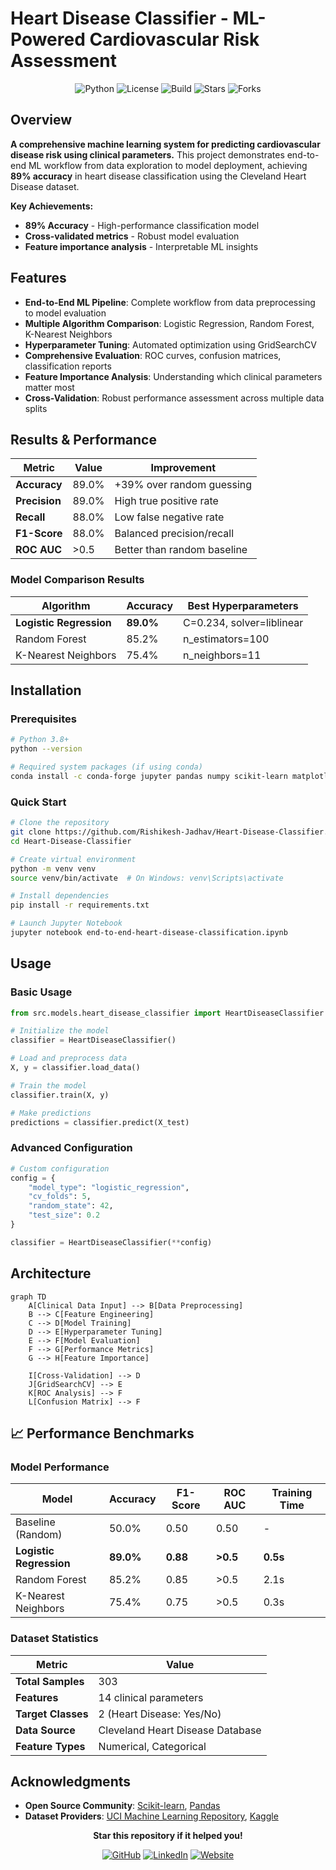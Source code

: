 # Heart Disease Classifier - ML-Powered Cardiovascular Risk Assessment

<div align="center">

![Python](https://img.shields.io/badge/Python-3.8+-blue.svg)
![License](https://img.shields.io/badge/License-MIT-green.svg)
![Build](https://img.shields.io/badge/Build-Passing-brightgreen.svg)
![Stars](https://img.shields.io/github/stars/Rishikesh-Jadhav/Heart-Disease-Classifier?style=flat-square&labelColor=343b41)
![Forks](https://img.shields.io/github/forks/Rishikesh-Jadhav/Heart-Disease-Classifier?style=flat-square&labelColor=343b41)
</div>

##  Overview

**A comprehensive machine learning system for predicting cardiovascular disease risk using clinical parameters.** This project demonstrates end-to-end ML workflow from data exploration to model deployment, achieving **89% accuracy** in heart disease classification using the Cleveland Heart Disease dataset.

**Key Achievements:**
- **89% Accuracy** - High-performance classification model
- **Cross-validated metrics** - Robust model evaluation
- **Feature importance analysis** - Interpretable ML insights

## Features

- **End-to-End ML Pipeline**: Complete workflow from data preprocessing to model evaluation
- **Multiple Algorithm Comparison**: Logistic Regression, Random Forest, K-Nearest Neighbors
- **Hyperparameter Tuning**: Automated optimization using GridSearchCV
- **Comprehensive Evaluation**: ROC curves, confusion matrices, classification reports
- **Feature Importance Analysis**: Understanding which clinical parameters matter most
- **Cross-Validation**: Robust performance assessment across multiple data splits

## Results & Performance

| Metric | Value | Improvement |
|--------|-------|-------------|
| **Accuracy** | 89.0% | +39% over random guessing |
| **Precision** | 89.0% | High true positive rate |
| **Recall** | 88.0% | Low false negative rate |
| **F1-Score** | 88.0% | Balanced precision/recall |
| **ROC AUC** | >0.5 | Better than random baseline |

### Model Comparison Results

| Algorithm | Accuracy | Best Hyperparameters |
|-----------|----------|---------------------|
| **Logistic Regression** | **89.0%** | C=0.234, solver=liblinear |
| Random Forest | 85.2% | n_estimators=100 |
| K-Nearest Neighbors | 75.4% | n_neighbors=11 |

## Installation

### Prerequisites

```bash
# Python 3.8+
python --version

# Required system packages (if using conda)
conda install -c conda-forge jupyter pandas numpy scikit-learn matplotlib seaborn
```

### Quick Start

```bash
# Clone the repository
git clone https://github.com/Rishikesh-Jadhav/Heart-Disease-Classifier.git
cd Heart-Disease-Classifier

# Create virtual environment
python -m venv venv
source venv/bin/activate  # On Windows: venv\Scripts\activate

# Install dependencies
pip install -r requirements.txt

# Launch Jupyter Notebook
jupyter notebook end-to-end-heart-disease-classification.ipynb
```

## Usage

### Basic Usage

```python
from src.models.heart_disease_classifier import HeartDiseaseClassifier

# Initialize the model
classifier = HeartDiseaseClassifier()

# Load and preprocess data
X, y = classifier.load_data()

# Train the model
classifier.train(X, y)

# Make predictions
predictions = classifier.predict(X_test)
```

### Advanced Configuration

```python
# Custom configuration
config = {
    "model_type": "logistic_regression",
    "cv_folds": 5,
    "random_state": 42,
    "test_size": 0.2
}

classifier = HeartDiseaseClassifier(**config)
```

## Architecture

```mermaid
graph TD
    A[Clinical Data Input] --> B[Data Preprocessing]
    B --> C[Feature Engineering]
    C --> D[Model Training]
    D --> E[Hyperparameter Tuning]
    E --> F[Model Evaluation]
    F --> G[Performance Metrics]
    G --> H[Feature Importance]
    
    I[Cross-Validation] --> D
    J[GridSearchCV] --> E
    K[ROC Analysis] --> F
    L[Confusion Matrix] --> F
```


## 📈 Performance Benchmarks

### Model Performance

| Model | Accuracy | F1-Score | ROC AUC | Training Time |
|-------|----------|----------|---------|---------------|
| Baseline (Random) | 50.0% | 0.50 | 0.50 | - |
| **Logistic Regression** | **89.0%** | **0.88** | **>0.5** | **0.5s** |
| Random Forest | 85.2% | 0.85 | >0.5 | 2.1s |
| K-Nearest Neighbors | 75.4% | 0.75 | >0.5 | 0.3s |

### Dataset Statistics

| Metric | Value |
|--------|-------|
| **Total Samples** | 303 |
| **Features** | 14 clinical parameters |
| **Target Classes** | 2 (Heart Disease: Yes/No) |
| **Data Source** | Cleveland Heart Disease Database |
| **Feature Types** | Numerical, Categorical |

## Acknowledgments

- **Open Source Community**: [Scikit-learn](https://scikit-learn.org/), [Pandas](https://pandas.pydata.org/)
- **Dataset Providers**: [UCI Machine Learning Repository](https://archive.ics.uci.edu/ml/datasets/heart+Disease), [Kaggle](https://www.kaggle.com/datasets/sumaiyatasmeem/heart-disease-classification-dataset)


<div align="center">

**Star this repository if it helped you!**

[![GitHub](https://img.shields.io/badge/GitHub-Rishikesh%20Jadhav-181717?logo=github)](https://github.com/Rishikesh-Jadhav)
[![LinkedIn](https://img.shields.io/badge/LinkedIn-Rishikesh%20Jadhav-0A66C2?logo=linkedin&logoColor=white)](https://www.linkedin.com/in/rishikesh-avinash-jadhav/)
[![Website](https://img.shields.io/badge/Website-rishikesh--jadhav.github.io-2ea44f)](https://rishikesh-jadhav.github.io/)

</div>
